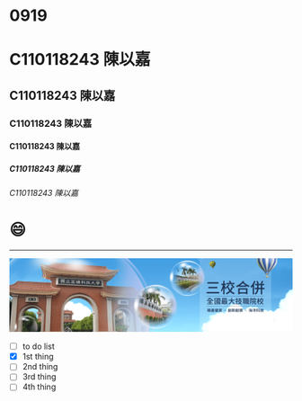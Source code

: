# 0919
# C110118243 陳以嘉
## C110118243 陳以嘉
### C110118243 陳以嘉
#### C110118243 陳以嘉
##### C110118243 陳以嘉
###### C110118243 陳以嘉

# :smile:

----

![nkust](banner_1.png "高科大")

- [ ] to do list
- [x] 1st thing
- [ ] 2nd thing
- [ ] 3rd thing
- [ ] 4th thing
